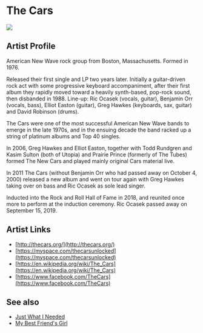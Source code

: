 # The Cars

![](../../asssets/artists/The_Cars.png)

## Artist Profile

American New Wave rock group from Boston, Massachusetts. Formed in 1976. 

Released their first single and LP two years later. Initially a guitar-driven rock act with some progressive keyboard accompaniment, after their first album they rapidly moved toward a heavily synth-based, pop-rock sound, then disbanded in 1988. Line-up: Ric Ocasek (vocals, guitar), Benjamin Orr (vocals, bass), Elliot Easton (guitar), Greg Hawkes (keyboards, sax, guitar) and David Robinson (drums).

The Cars were one of the most successful American New Wave bands to emerge in the late 1970s, and in the ensuing decade the band racked up a string of platinum albums and Top 40 singles.

In 2006, Greg Hawkes and Elliot Easton, together with Todd Rundgren and Kasim Sulton (both of Utopia) and Prairie Prince (formerly of The Tubes) formed The New Cars and played mainly original Cars material live.

In 2011 The Cars (without Benjamin Orr who had passed away on October 4, 2000) released a new album and went on tour again with Greg Hawkes taking over on bass and Ric Ocasek as sole lead singer.

Inducted into the Rock and Roll Hall of Fame in 2018, and reunited once more to perform at the induction ceremony. Ric Ocasek passed away on September 15, 2019.

## Artist Links

- [http://thecars.org/](http://thecars.org/)
- [https://myspace.com/thecarsunlocked](https://myspace.com/thecarsunlocked)
- [https://en.wikipedia.org/wiki/The_Cars](https://en.wikipedia.org/wiki/The_Cars)
- [https://www.facebook.com/TheCars](https://www.facebook.com/TheCars)


## See also

- [Just What I Needed](The_Cars-Just_What_I_Needed.md)
- [My Best Friend's Girl](The_Cars-My_Best_Friends_Girl.md)
